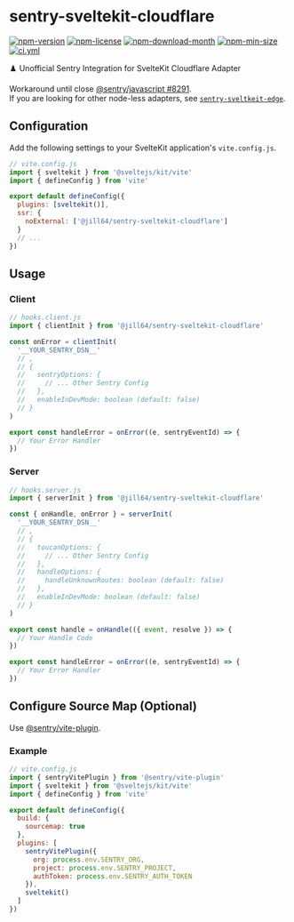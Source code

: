 <!----- BEGIN GHOST DOCS HEADER ----->

# sentry-sveltekit-cloudflare

[![npm-version](https://img.shields.io/npm/v/@jill64/sentry-sveltekit-cloudflare)](https://npmjs.com/package/@jill64/sentry-sveltekit-cloudflare) [![npm-license](https://img.shields.io/npm/l/@jill64/sentry-sveltekit-cloudflare)](https://npmjs.com/package/@jill64/sentry-sveltekit-cloudflare) [![npm-download-month](https://img.shields.io/npm/dm/@jill64/sentry-sveltekit-cloudflare)](https://npmjs.com/package/@jill64/sentry-sveltekit-cloudflare) [![npm-min-size](https://img.shields.io/bundlephobia/min/@jill64/sentry-sveltekit-cloudflare)](https://npmjs.com/package/@jill64/sentry-sveltekit-cloudflare) [![ci.yml](https://github.com/jill64/sentry-sveltekit-cloudflare/actions/workflows/ci.yml/badge.svg)](https://github.com/jill64/sentry-sveltekit-cloudflare/actions/workflows/ci.yml)

♟️ Unofficial Sentry Integration for SvelteKit Cloudflare Adapter

<!----- END GHOST DOCS HEADER ----->

Workaround until close [@sentry/javascript #8291](https://github.com/getsentry/sentry-javascript/issues/8291).  
If you are looking for other node-less adapters, see [`sentry-sveltkeit-edge`](https://github.com/jill64/sentry-sveltekit-edge).

## Configuration

Add the following settings to your SvelteKit application's `vite.config.js`.

```js
// vite.config.js
import { sveltekit } from '@sveltejs/kit/vite'
import { defineConfig } from 'vite'

export default defineConfig({
  plugins: [sveltekit()],
  ssr: {
    noExternal: ['@jill64/sentry-sveltekit-cloudflare']
  }
  // ...
})
```

## Usage

### Client

```js
// hooks.client.js
import { clientInit } from '@jill64/sentry-sveltekit-cloudflare'

const onError = clientInit(
  '__YOUR_SENTRY_DSN__'
  // ,
  // {
  //   sentryOptions: {
  //     // ... Other Sentry Config
  //   },
  //   enableInDevMode: boolean (default: false)
  // }
)

export const handleError = onError((e, sentryEventId) => {
  // Your Error Handler
})
```

### Server

```js
// hooks.server.js
import { serverInit } from '@jill64/sentry-sveltekit-cloudflare'

const { onHandle, onError } = serverInit(
  '__YOUR_SENTRY_DSN__'
  // ,
  // {
  //   toucanOptions: {
  //     // ... Other Sentry Config
  //   },
  //   handleOptions: {
  //     handleUnknownRoutes: boolean (default: false)
  //   },
  //   enableInDevMode: boolean (default: false)
  // }
)

export const handle = onHandle(({ event, resolve }) => {
  // Your Handle Code
})

export const handleError = onError((e, sentryEventId) => {
  // Your Error Handler
})
```

## Configure Source Map (Optional)

Use [@sentry/vite-plugin](https://npmjs.com/package/@sentry/vite-plugin).

### Example

```js
// vite.config.js
import { sentryVitePlugin } from '@sentry/vite-plugin'
import { sveltekit } from '@sveltejs/kit/vite'
import { defineConfig } from 'vite'

export default defineConfig({
  build: {
    sourcemap: true
  },
  plugins: [
    sentryVitePlugin({
      org: process.env.SENTRY_ORG,
      project: process.env.SENTRY_PROJECT,
      authToken: process.env.SENTRY_AUTH_TOKEN
    }),
    sveltekit()
  ]
})
```
